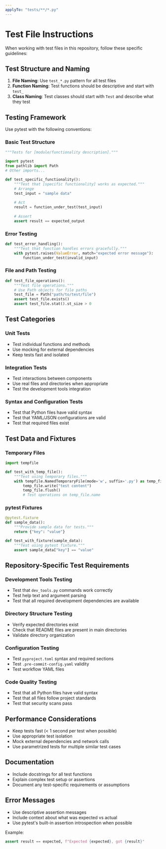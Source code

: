 ```yaml
---
applyTo: "tests/**/*.py"
---
```


# Test File Instructions

When working with test files in this repository, follow these specific guidelines:

## Test Structure and Naming

1. **File Naming**: Use `test_*.py` pattern for all test files
2. **Function Naming**: Test functions should be descriptive and start with `test_`
3. **Class Naming**: Test classes should start with `Test` and describe what they test

## Testing Framework

Use pytest with the following conventions:

### Basic Test Structure
```python
"""Tests for [module/functionality description]."""

import pytest
from pathlib import Path
# Other imports...

def test_specific_functionality():
    """Test that [specific functionality] works as expected."""
    # Arrange
    test_input = "sample data"
    
    # Act
    result = function_under_test(test_input)
    
    # Assert
    assert result == expected_output
```

### Error Testing
```python
def test_error_handling():
    """Test that function handles errors gracefully."""
    with pytest.raises(ValueError, match="expected error message"):
        function_under_test(invalid_input)
```

### File and Path Testing
```python
def test_file_operations():
    """Test file operations."""
    # Use Path objects for file paths
    test_file = Path("path/to/test/file")
    assert test_file.exists()
    assert test_file.stat().st_size > 0
```

## Test Categories

### Unit Tests
- Test individual functions and methods
- Use mocking for external dependencies
- Keep tests fast and isolated

### Integration Tests
- Test interactions between components
- Use real files and directories when appropriate
- Test the development tools integration

### Syntax and Configuration Tests
- Test that Python files have valid syntax
- Test that YAML/JSON configurations are valid
- Test that required files exist

## Test Data and Fixtures

### Temporary Files
```python
import tempfile

def test_with_temp_file():
    """Test using temporary files."""
    with tempfile.NamedTemporaryFile(mode='w', suffix='.py') as temp_file:
        temp_file.write("test content")
        temp_file.flush()
        # Test operations on temp_file.name
```

### pytest Fixtures
```python
@pytest.fixture
def sample_data():
    """Provide sample data for tests."""
    return {"key": "value"}

def test_with_fixture(sample_data):
    """Test using pytest fixture."""
    assert sample_data["key"] == "value"
```

## Repository-Specific Test Requirements

### Development Tools Testing
- Test that `dev_tools.py` commands work correctly
- Test help text and argument parsing
- Test that all required development dependencies are available

### Directory Structure Testing
- Verify expected directories exist
- Check that README files are present in main directories
- Validate directory organization

### Configuration Testing
- Test `pyproject.toml` syntax and required sections
- Test `.pre-commit-config.yaml` validity
- Test workflow YAML files

### Code Quality Testing
- Test that all Python files have valid syntax
- Test that all files follow project standards
- Test that security scans pass

## Performance Considerations

- Keep tests fast (< 1 second per test when possible)
- Use appropriate test isolation
- Mock external dependencies and network calls
- Use parametrized tests for multiple similar test cases

## Documentation

- Include docstrings for all test functions
- Explain complex test setup or assertions
- Document any test-specific requirements or assumptions

## Error Messages

- Use descriptive assertion messages
- Include context about what was expected vs actual
- Use pytest's built-in assertion introspection when possible

Example:
```python
assert result == expected, f"Expected {expected}, got {result}"
```